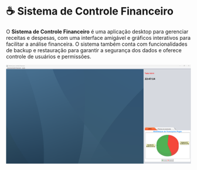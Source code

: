 # ☕ Sistema de Controle Financeiro
O **Sistema de Controle Financeiro** é uma aplicação desktop para gerenciar receitas e despesas, com uma interface amigável e gráficos interativos para facilitar a análise financeira. O sistema também conta com funcionalidades de backup e restauração para garantir a segurança dos dados e oferece controle de usuários e permissões.

![Sistema Controle Financeiro](https://github.com/alburilli/Sistema-de-Controle-Financeiro/blob/main/assets/Screenshot_1.png)


